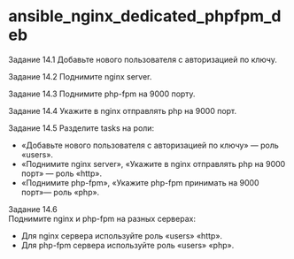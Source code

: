 # ansible_nginx_dedicated_phpfpm_deb

Задание 14.1
Добавьте нового пользователя с авторизацией по ключу.

Задание 14.2
Поднимите nginx server.

Задание 14.3
Поднимите php-fpm на 9000 порту.

Задание 14.4
Укажите в nginx отправлять php на 9000 порт.

Задание 14.5
Разделите tasks на роли:
- «Добавьте нового пользователя с авторизацией по ключу» — роль «users».  
- «Поднимите nginx server», «Укажите в nginx отправлять php на 9000 порт» — роль «http».  
- «Поднимите php-fpm», «Укажите php-fpm принимать на 9000 порт»— роль «php».  

Задание 14.6  
Поднимите nginx и php-fpm на разных серверах:  
- Для nginx сервера используйте роль «users» «http».  
- Для php-fpm сервера используйте роль «users» «php».
